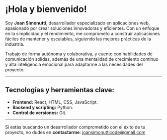 # ¡Hola y bienvenido!

Soy **Joan Simonutti**, desarrollador especializado en aplicaciones web, apasionado por crear soluciones innovadoras y eficientes. Con un enfoque en la simplicidad y el rendimiento, me comprometo a construir aplicaciones fáciles de mantener y escalables, siguiendo las mejores prácticas de la industria.

Trabajo de forma autónoma y colaborativa, y cuento con habilidades de comunicación sólidas, además de una mentalidad de crecimiento continuo y alta inteligencia emocional para adaptarme a las necesidades del proyecto.

---

## Tecnologías y herramientas clave:

- **Frontend:** React, HTML, CSS, JavaScript.
- **Backend y scripting:** Python.
- **Control de versiones:** Git.

---

Si estás buscando un desarrollador comprometido con el éxito de tu proyecto, no dudes en **contactarme**: [joansimonutticode@gmail.com](mailto:joansimonutticode@gmail.com)

